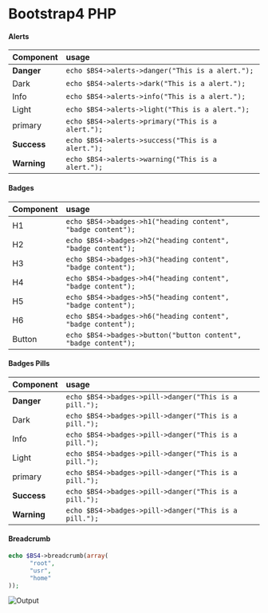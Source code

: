 # Bootstrap4 PHP


#### Alerts

| Component         | usage                                                  |
|:------------------|:-------------------------------------------------------|
| **Danger**        |  ``echo $BS4->alerts->danger("This is a alert.");``    |
| Dark              | ```echo $BS4->alerts->dark("This is a alert.");```     |
| Info              | ```echo $BS4->alerts->info("This is a alert.");```     |
| Light             | ```echo $BS4->alerts->light("This is a alert.");```    |
| primary           | ```echo $BS4->alerts->primary("This is a alert.");```  |
| **Success**       | ```echo $BS4->alerts->success("This is a alert.");```  |
| **Warning**       | ```echo $BS4->alerts->warning("This is a alert.");```  |


#### Badges

| Component         | usage                                                            |
|:------------------|:-----------------------------------------------------------------|
| H1                | ``echo $BS4->badges->h1("heading content", "badge content");``   |
| H2                | ``echo $BS4->badges->h2("heading content", "badge content");``   |
| H3                | ``echo $BS4->badges->h3("heading content", "badge content");``   |
| H4                | ``echo $BS4->badges->h4("heading content", "badge content");``   |
| H5                | ``echo $BS4->badges->h5("heading content", "badge content");``   |
| H6                | ``echo $BS4->badges->h6("heading content", "badge content");``   |
| Button            | ``echo $BS4->badges->button("button content", "badge content");``|


#### Badges Pills

| Component         | usage                                                        |
|:------------------|:-------------------------------------------------------------|
| **Danger**        | ``echo $BS4->badges->pill->danger("This is a pill.");``      |
| Dark              | ``echo $BS4->badges->pill->danger("This is a pill.");``      |
| Info              | ``echo $BS4->badges->pill->danger("This is a pill.");``      |
| Light             | ``echo $BS4->badges->pill->danger("This is a pill.");``      |
| primary           | ``echo $BS4->badges->pill->danger("This is a pill.");``      |
| **Success**       | ``echo $BS4->badges->pill->danger("This is a pill.");``      |
| **Warning**       | ``echo $BS4->badges->pill->danger("This is a pill.");``      |

#### Breadcrumb

```php
echo $BS4->breadcrumb(array(
      "root",
      "usr",
      "home"
));
```

![Output](https://cdn.discordapp.com/attachments/341914782053695490/483242142131814400/unknown.png)
